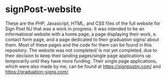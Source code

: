 # signPost-website
These are the PHP, Javascript, HTML, and CSS files of the full website for Sign Post NJ that was a work in progress. It was intended to be an informational website with a home page, a page displaying their work, a contact form page, and a page dedicated to their graduation signs/ about them. Most of these pages and the code for them can be found in this repository.
The website was not completed/ is not yet completed, due to their decision to keep their landing pages/single page applications up temporarily until they have more funding. 
Their single page applications, which were also made by me, can be found at https://signpostnj.com/ and https://graduation-signs.com/. 
